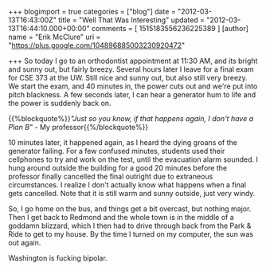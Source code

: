 +++
blogimport = true
categories = ["blog"]
date = "2012-03-13T16:43:00Z"
title = "Well That Was Interesting"
updated = "2012-03-13T16:44:10.000+00:00"
comments = [ 1515183556236225389 ]
[author]
name = "Erik McClure"
uri = "https://plus.google.com/104896885003230920472"

+++
So today I go to an orthodontist appointment at 11:30 AM, and its bright and sunny out, but fairly breezy. Several hours later I leave for a final exam for CSE 373 at the UW. Still nice and sunny out, but also still very breezy. We start the exam, and 40 minutes in, the power cuts out and we're put into pitch blackness. A few seconds later, I can hear a generator hum to life and the power is suddenly back on.

{{%blockquote%}}*"Just so you know, if that happens again, I don't have a Plan B"* - My professor{{%/blockquote%}}

10 minutes later, it happened again, as I heard the dying groans of the generator failing. For a few confused minutes, students used their cellphones to try and work on the test, until the evacuation alarm sounded. I hung around outside the building for a good 20 minutes before the professor finally cancelled the final outright due to extraneous circumstances. I realize I don't actually know what happens when a final gets cancelled. Note that it is still warm and sunny outside, just very windy.

So, I go home on the bus, and things get a bit overcast, but nothing major. Then I get back to Redmond and the whole town is in the middle of a goddamn blizzard, which I then had to drive through back from the Park & Ride to get to my house. By the time I turned on my computer, the sun was out again.

Washington is fucking bipolar.
